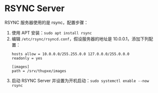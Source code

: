 # RSYNC Server

RSYNC 服务器使用的是 rsync，配置步骤：

1. 使用 APT 安装：`sudo apt install rsync`
2. 编辑 `/etc/rsync/rsyncd.conf`，假设服务器的地址是 10.0.0.1，添加下列配置：
    ```
    hosts allow = 10.0.0.0/255.255.0.0 127.0.0.0/255.0.0.0
    readonly = yes

    [images]
    path = /srv/thupxe/images
    ```
3. 启动 RSYNC Server 并设置为开机启动：`sudo systemctl enable --now rsync`
